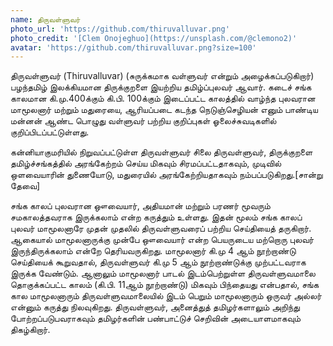 ```yaml
---
name: திருவள்ளுவர்
photo_url: 'https://github.com/thiruvalluvar.png'
photo_credit: '[Clem Onojeghuo](https://unsplash.com/@clemono2)'
avatar: 'https://github.com/thiruvalluvar.png?size=100'
---
```


திருவள்ளுவர் (Thiruvalluvar) (சுருக்கமாக வள்ளுவர் என்றும் அழைக்கப்படுகிறார்) பழந்தமிழ் இலக்கியமான திருக்குறளை இயற்றிய தமிழ்ப்புலவர் ஆவார். கடைச் சங்க காலமான கி.மு.400க்கும் கி.பி. 100க்கும் இடைப்பட்ட காலத்தில் வாழ்ந்த புலவரான மாமூலனார் மற்றும் மதுரையை, ஆரியப்படை கடந்த நெடுஞ்செழியன் எனும் பாண்டிய மன்னன் ஆண்ட பொழுது வள்ளுவர் பற்றிய குறிப்புகள் ஓலைச்சுவடிகளில் குறிப்பிடப்பட்டுள்ளது.


கன்னியாகுமரியில் நிறுவப்பட்டுள்ள திருவள்ளுவர் சிலை
திருவள்ளுவர், திருக்குறளை தமிழ்ச்சங்கத்தில் அரங்கேற்றம் செய்ய மிகவும் சிரமப்பட்டதாகவும், முடிவில் ஒளவையாரின் துணையோடு, மதுரையில் அரங்கேற்றியதாகவும் நம்பப்படுகிறது.[சான்று தேவை]

சங்க காலப் புலவரான ஔவையார், அதியமான் மற்றும் பரணர் மூவரும் சமகாலத்தவராக இருக்கலாம் என்ற கருத்தும் உள்ளது. இதன் மூலம் சங்க காலப் புலவர் மாமூலனாரே முதன் முதலில் திருவள்ளுவரைப் பற்றிய செய்தியைத் தருகிறார். ஆகையால் மாமூலனாருக்கு முன்பே ஔவையார் என்ற பெயருடைய மற்றொரு புலவர் இருந்திருக்கலாம் என்றே தெரியவருகிறது. மாமூலனார் கி.மு 4 ஆம் நூற்றாண்டு செய்தியைக் கூறுவதால், திருவள்ளுவர் கி.மு 5 ஆம் நூற்றாண்டுக்கு முற்பட்டவராக இருக்க வேண்டும். ஆனாலும் மாமூலனார் பாடல் இடம்பெற்றுள்ள திருவள்ளுவமாலை தொகுக்கப்பட்ட காலம் (கி.பி. 11ஆம் நூற்றாண்டு) மிகவும் பிந்தையது என்பதால், சங்க கால மாமூலனாரும் திருவள்ளுவமாலையில் இடம் பெறும் மாமூலனாரும் ஒருவர் அல்லர் என்னும் கருத்து நிலவுகிறது. திருவள்ளுவர், அனைத்துத் தமிழர்களாலும் அறிந்து போற்றப்படுபவராகவும் தமிழர்களின் பண்பாட்டுச் செறிவின் அடையாளமாகவும் திகழ்கிறார்.